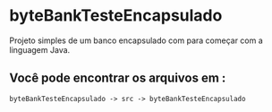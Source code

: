 # byteBankTesteEncapsulado
Projeto simples de um banco encapsulado com  para começar com a linguagem Java.
## Você pode encontrar os arquivos em :
`byteBankTesteEncapsulado -> src -> byteBankTesteEncapsulado`
